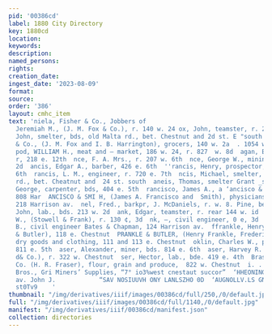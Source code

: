 ```yaml
---
pid: '00386cd'
label: 1880 City Directory
key: 1880cd
location: 
keywords: 
description: 
named_persons: 
rights: 
creation_date: 
ingest_date: '2023-08-09'
format: 
source: 
order: '386'
layout: cmhc_item
text: 'niela, Fisher & Co., Jobbers of                                       fox,
  Jeremiah M., (J. M. Fox & Co.), r. 140 w. 24 ox, John, teamster, r. 228 w. 2d Hox,
  John, smelter, bds, old Malta rd., bet. Chestnut and 2d st. E "south  Fox, J. M.
  & Co., (J. M. Fox and I. B. Harrington), grocers, 140 w. 2a  . 1054 w. Chestnut  i
  pod, WILLIAM H., meat and — market, 186 w. 24, r. 827  w. 8d  agan, Bd., harnessmkr.,
  r, 218 e. 12th  nce, F. A. Mrs., r. 207 w. 6th  nce, George W., mining, r. 530 w.
  2d  ancis, Edgar A., barber, 426 e. 6th  ''rancis, Henry, prospector, ¥, 620 e.
  6th  rancis, L. M., engineer, r. 720 e. 7th  ncis, Michael, smelter, bds. old Malta
  rd., bet. Cheatnut and  24 st. south  aneis, Thomas, smelter Grant _smelter  rancisco,
  George, carpenter, bds, 404 e. 5th  rancisco, James A., a ‘ancisco & Smith), r.
  808 Har  ANCISCO & SMI H, (James A. Francisco and  Smith), physicians and surgeons,
  218 Harrison av.  nel, Fred., barkpr, J. McDaniels, r. w. 8. Pine, bet. 2d and 34  ndel,
  John, lab., bds. 213 w. 2d  ank, Edgar, teamster, r. rear 144 w. id  ank, Isaac
  W., (Stowell & Frank), r. 130 ¢, 3d  nk, —, civil engineer, 0 e, 3d  2 ger, Jason
  B., civil engineer Bates & Chapman, 124 Harrison av.  ffrankle, Henry, (Frankie
  & Butler), 118 e. Chestnut  PRANKLE & BUTLER, (Henry Frankle, Frederick and Louis  Butler),
  dry goods and clothing, 111 and 113 e. Chestnut  oklin, Charles W., printer, r.
  811 e. 5th  aser, Alexander, miner, bds. 814 e. 6th  aser, Harvey R. (H.R. Fraser
  d& Co.), r. 322 w. Chestnut  ser, Hector, lab., bde. 419 e. 4th  Braser, H.R. &
  Co. (H. R. Fraser), flour, grain and produce,  822 w. Chestnut  i. . Full Li McMillen
  Bros., Gri Miners’ Supplies, “7° io3%west cnestaut succor”  ‘HHEONINGIT NHOL                                      ison
  av. John J.            “SAV NOSIUUVH ONY LANLSZHO 0D  ‘AUGNOLLV.LS GNV SHOOd UF
  st0Tv9    '
thumbnail: "/img/derivatives/iiif/images/00386cd/full/250,/0/default.jpg"
full: "/img/derivatives/iiif/images/00386cd/full/1140,/0/default.jpg"
manifest: "/img/derivatives/iiif/00386cd/manifest.json"
collection: directories
---
```

